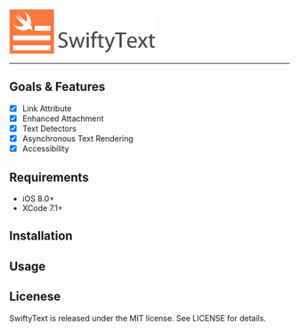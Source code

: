 <img src="/Assets/swifty-text-logo.png" height="80">

----

## Goals & Features
- [x] Link Attribute
- [x] Enhanced Attachment
- [x] Text Detectors
- [x] Asynchronous Text Rendering
- [x] Accessibility

## Requirements
- iOS 8.0+
- XCode 7.1+

## Installation

## Usage

## Licenese
SwiftyText is released under the MIT license. See LICENSE for details.

